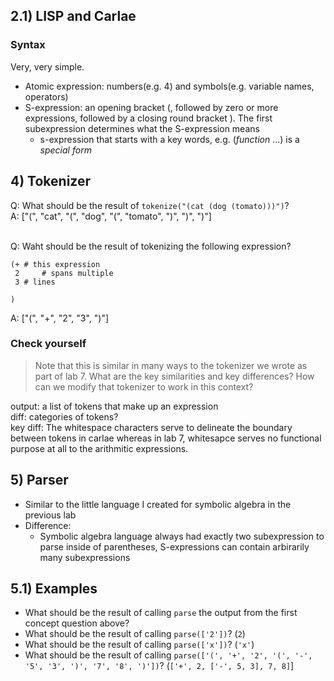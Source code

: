 ## 2.1) LISP and Carlae
### Syntax
Very, very simple.
- Atomic expression: numbers(e.g. 4) and symbols(e.g. variable names, operators)
- S-expression: an opening bracket (, followed by zero or more expressions, followed by a closing round bracket  ). The first subexpression determines what the S-expression means
  - s-expression that starts with a key words, e.g. (*function* ...) is a *special form*

## 4) Tokenizer
Q: What should be the result of `tokenize("(cat (dog (tomato)))")`? \
A: ["(", "cat", "(", "dog", "(", "tomato", ")", ")", ")"]


<br>
Q: Waht should be the result of tokenizing the following expression?

```#add the numbers 2 and 3
(+ # this expression
 2     # spans multiple
 3 # lines

)
```
A: ["(", "+", "2", "3", ")"]

### Check yourself
> Note that this is similar in many ways to the tokenizer we wrote as part of lab 7. What are the key similarities and key differences? How can we modify that tokenizer to work in this context?

output: a list of tokens that make up an expression \
diff: categories of tokens? \
key diff: The whitespace characters serve to delineate the boundary between tokens in carlae whereas in lab 7, whitesapce serves no functional purpose at all to the arithmitic expressions.


## 5) Parser
- Similar to the little language I created for symbolic algebra in the previous lab
- Difference:
  - Symbolic algebra language always had exactly two subexpression to parse inside of parentheses, S-expressions can contain arbirarily many subexpressions
## 5.1) Examples
- What should be the result of calling `parse` the output from the first concept question above?
- What should be the result of calling `parse(['2'])`? (`2`)
- What should be the result of calling `parse(['x'])`? (`'x'`)
- What should be the result of calling `parse(['(', '+', '2', '(', '-', '5', '3', ')', '7', '8', ')'])`? (`['+', 2, ['-', 5, 3], 7, 8]`]